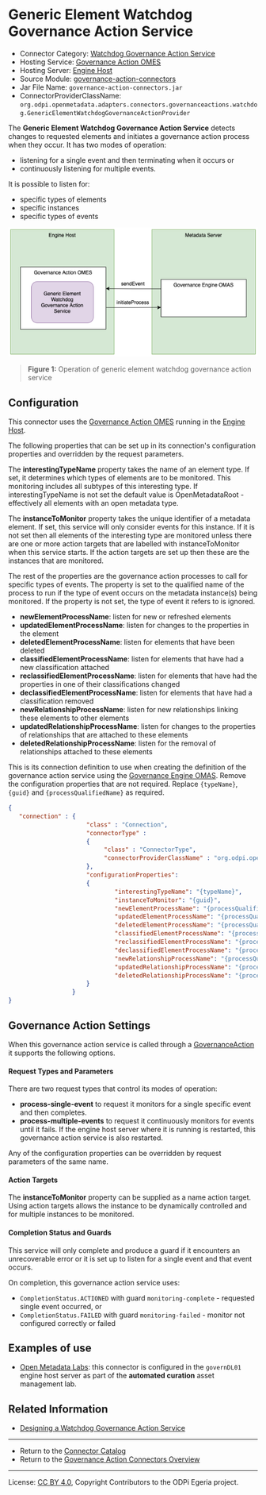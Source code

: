 <!-- SPDX-License-Identifier: CC-BY-4.0 -->
<!-- Copyright Contributors to the ODPi Egeria project. -->


# Generic Element Watchdog Governance Action Service

* Connector Category: [Watchdog Governance Action Service](../../../open-metadata-implementation/frameworks/governance-action-framework/docs/watchdog-governance-service.md)
* Hosting Service: [Governance Action OMES](../../../open-metadata-implementation/engine-services/governance-action)
* Hosting Server: [Engine Host](../../../open-metadata-implementation/admin-services/docs/concepts/engine-host.md)
* Source Module: [governance-action-connectors](../../../open-metadata-implementation/adapters/open-connectors/governance-action-connectors)
* Jar File Name: `governance-action-connectors.jar`
* ConnectorProviderClassName: `org.odpi.openmetadata.adapters.connectors.governanceactions.watchdog.GenericElementWatchdogGovernanceActionProvider`


The **Generic Element Watchdog Governance Action Service** detects changes to requested elements and initiates a governance action process when they
occur.  It has two modes of operation: 

- listening for a single event and then terminating when it occurs or 
- continuously listening for multiple events.

It is possible to listen for:

- specific types of elements
- specific instances
- specific types of events


![Figure 1](generic-element-watchdog-governance-action-service.png#pagewidth)
> **Figure 1:** Operation of generic element watchdog governance action service


## Configuration

This connector uses the [Governance Action OMES](../../../open-metadata-implementation/engine-services/governance-action)
running in the [Engine Host](../../../open-metadata-implementation/admin-services/docs/concepts/engine-host.md).

The following properties that can be set up
in its connection's configuration properties and overridden by the request parameters.

The **interestingTypeName** property takes the name of an element type.  If set, it determines which types of elements are to be
monitored.  This monitoring includes all subtypes of this interesting type.  If interestingTypeName is not set
the default value is OpenMetadataRoot - effectively all elements with an open metadata type.

The **instanceToMonitor** property takes the unique identifier of a metadata element.  If set, this service will
only consider events for this instance.  If it is not set then all elements of the interesting type are
monitored unless there are one or more action targets that are labelled with instanceToMonitor when this service starts.
If the action targets are set up then these are the instances that are monitored.

The rest of the properties are the governance action processes to call for specific types of events.  The property is set to the
qualified name of the process to run if the type of event occurs on the metadata instance(s) being monitored.  If the property is not
set, the type of event it refers to is ignored.

- **newElementProcessName**: listen for new or refreshed elements
- **updatedElementProcessName**: listen for changes to the properties in the element
- **deletedElementProcessName**: listen for elements that have been deleted
- **classifiedElementProcessName**: listen for elements that have had a new classification attached
- **reclassifiedElementProcessName**: listen for elements that have had the properties in one of their classifications changed
- **declassifiedElementProcessName**: listen for elements that have had a classification removed
- **newRelationshipProcessName**: listen for new relationships linking these elements to other elements
- **updatedRelationshipProcessName**: listen for changes to the properties of relationships that are attached to these elements
- **deletedRelationshipProcessName**: listen for the removal of relationships attached to these elements

This is its connection definition to use when
creating the definition of the governance action service
using the [Governance Engine OMAS](../../../open-metadata-implementation/access-services/governance-engine).
Remove the configuration properties that are not required.
Replace `{typeName}`, `{guid}` and `{processQualifiedName}` as required. 


```json
{
   "connection" : { 
                      "class" : "Connection",
                      "connectorType" : 
                      {
                           "class" : "ConnectorType",
                           "connectorProviderClassName" : "org.odpi.openmetadata.adapters.connectors.governanceactions.watchdog.GenericElementWatchdogGovernanceActionProvider"           
                      },
                      "configurationProperties": 
                      {
                              "interestingTypeName": "{typeName}",
                              "instanceToMonitor": "{guid}",
                              "newElementProcessName": "{processQualifiedName}",
                              "updatedElementProcessName": "{processQualifiedName}",
                              "deletedElementProcessName": "{processQualifiedName}",
                              "classifiedElementProcessName": "{processQualifiedName}",
                              "reclassifiedElementProcessName": "{processQualifiedName}",
                              "declassifiedElementProcessName": "{processQualifiedName}",
                              "newRelationshipProcessName": "{processQualifiedName}",
                              "updatedRelationshipProcessName": "{processQualifiedName}",
                              "deletedRelationshipProcessName": "{processQualifiedName}"
                      }
                  }
}

```

## Governance Action Settings

When this governance action service is called through a [GovernanceAction](../open-metadata-types/0463-Governance-Actions.md)
it supports the following options.

#### Request Types and Parameters

There are two request types that control its modes of operation:

* **process-single-event** to request it monitors for a single specific event and then completes.
* **process-multiple-events** to request it continuously monitors for events until it fails.
If the engine host server where it is running is restarted, this governance action service is also restarted.

Any of the configuration properties can be overridden by request parameters of the same name.

#### Action Targets

The **instanceToMonitor** property can be supplied as a name action target.  Using action targets allows the
instance to be dynamically controlled and for multiple instances to be monitored.

#### Completion Status and Guards

This service will only complete and produce a guard if it encounters an unrecoverable error or 
it is set up to listen for a single event and that event occurs.

On completion, this governance action service uses:

* `CompletionStatus.ACTIONED` with guard `monitoring-complete` - requested single event occurred, or
* `CompletionStatus.FAILED` with guard `monitoring-failed` - monitor not configured correctly or failed 


## Examples of use

* [Open Metadata Labs](../../../open-metadata-resources/open-metadata-labs): this connector is configured
in the `governDL01` engine host server as part of the **automated curation** asset management lab.

## Related Information

* [Designing a Watchdog Governance Action Service](../../../open-metadata-implementation/frameworks/governance-action-framework/docs/watchdog-governance-service.md)


----
* Return to the [Connector Catalog](.)
* Return to the [Governance Action Connectors Overview](../../../open-metadata-implementation/adapters/open-connectors/governance-action-connectors)


----
License: [CC BY 4.0](https://creativecommons.org/licenses/by/4.0/),
Copyright Contributors to the ODPi Egeria project.